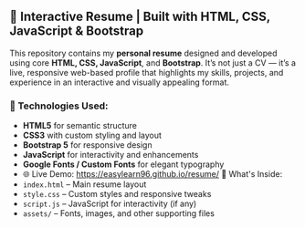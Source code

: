 ## 💼 Interactive Resume | Built with HTML, CSS, JavaScript & Bootstrap

This repository contains my **personal resume** designed and developed using core **HTML, CSS, JavaScript**, and **Bootstrap**. It’s not just a CV — it’s a live, responsive web-based profile that highlights my skills, projects, and experience in an interactive and visually appealing format.

### 🔧 Technologies Used:

* **HTML5** for semantic structure
* **CSS3** with custom styling and layout
* **Bootstrap 5** for responsive design
* **JavaScript** for interactivity and enhancements
* **Google Fonts / Custom Fonts** for elegant typography
* 🌐 Live Demo:
https://easylearn96.github.io/resume/
📁 What's Inside:
* `index.html` – Main resume layout
* `style.css` – Custom styles and responsive tweaks
* `script.js` – JavaScript for interactivity (if any)
* `assets/` – Fonts, images, and other supporting files
